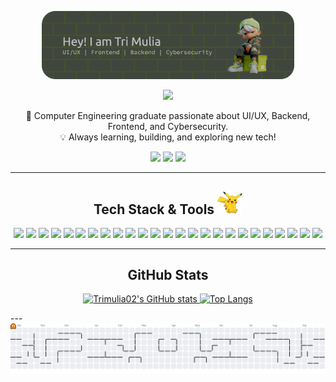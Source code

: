 



<!-- ===================== BANNER UTAMA (Opsional) ===================== -->
<p align="center"><img src="img/github-header-banner.png" width="80%"></p>




<!-- ===================== ANIMASI TEKS BERJALAN ===================== -->
<p align="center">
  <img src="https://readme-typing-svg.herokuapp.com/?lines=UI%2FUX+%26+Frontend+Engineer;Python+%7C+JavaScript+Enthusiast;Blockchain+%26+Cybersecurity+Researcher;Selalu+Belajar+Hal+Baru!&center=true&width=420&height=45">

</p>

<!-- ===================== RINGKASAN SINGKAT ===================== -->
<p align="center">
  🚀 Computer Engineering graduate passionate about UI/UX, Backend, Frontend, and Cybersecurity. <br>
  💡 Always learning, building, and exploring new tech!
</p>




<!-- ===================== KONTAK & SOSIAL MEDIA ===================== -->
<p align="center">
  <a href="mailto:trimulia002@gmail.com"><img src="https://img.shields.io/badge/email-EA4335?style=for-the-badge&logo=gmail&logoColor=white"/></a>
  <a href="https://linkedin.com/in/tri-mulia/"><img src="https://img.shields.io/badge/LinkedIn-0A66C2?style=for-the-badge&logo=linkedin&logoColor=white"/></a>
  <a href="https://www.instagram.com/trimuliab"><img src="https://img.shields.io/badge/Instagram-E4405F?style=for-the-badge&logo=instagram&logoColor=white"/></a>
</p>

---


<!-- ===================== SKILL & TOOLS ===================== -->
<h2 align="center">Tech Stack & Tools <img src="img/waving-pokemon.gif" width="40px"></h2>
<p align="center">
  <!-- Programming Languages -->
  <img src="https://img.shields.io/badge/Python-3776AB?style=for-the-badge&logo=python&logoColor=white"/>
  <img src="https://img.shields.io/badge/JavaScript-F7DF1E?style=for-the-badge&logo=javascript&logoColor=black"/>
  <img src="https://img.shields.io/badge/Kotlin-0095D5?style=for-the-badge&logo=kotlin&logoColor=white"/>
  <img src="https://img.shields.io/badge/HTML5-E34F26?style=for-the-badge&logo=html5&logoColor=white"/>
  <img src="https://img.shields.io/badge/CSS3-1572B6?style=for-the-badge&logo=css3&logoColor=white"/>
  <img src="https://img.shields.io/badge/MySQL-4479A1?style=for-the-badge&logo=mysql&logoColor=white"/>
  <!-- Web & App Frameworks -->
  <img src="https://img.shields.io/badge/Node.js-339933?style=for-the-badge&logo=nodedotjs&logoColor=white"/>
  <img src="https://img.shields.io/badge/WordPress-21759B?style=for-the-badge&logo=wordpress&logoColor=white"/>
  <!-- Design & Productivity -->
  <img src="https://img.shields.io/badge/Figma-F24E1E?style=for-the-badge&logo=figma&logoColor=white"/>
  <img src="https://img.shields.io/badge/Canva-00C4CC?style=for-the-badge&logo=canva&logoColor=white"/>
  <!-- DevOps & Cloud -->
  <img src="https://img.shields.io/badge/Docker-2496ED?style=for-the-badge&logo=docker&logoColor=white"/>
  <img src="https://img.shields.io/badge/Vercel-000000?style=for-the-badge&logo=vercel&logoColor=white"/>
  <img src="https://img.shields.io/badge/AWS-232F3E?style=for-the-badge&logo=amazonaws&logoColor=white"/>
  <img src="https://img.shields.io/badge/Google%20Colab-F9AB00?style=for-the-badge&logo=googlecolab&logoColor=white"/>
  <!-- Security & Pentest -->
  <img src="https://img.shields.io/badge/OWASP-000000?style=for-the-badge&logo=owasp&logoColor=white"/>
  <img src="https://img.shields.io/badge/Nmap-4682B4?style=for-the-badge&logo=nmap&logoColor=white"/>
  <img src="https://img.shields.io/badge/Kali%20Linux-557C94?style=for-the-badge&logo=kalilinux&logoColor=white"/>
  <img src="https://img.shields.io/badge/Wireshark-1679A7?style=for-the-badge&logo=wireshark&logoColor=white"/>
  <img src="https://img.shields.io/badge/John%20the%20Ripper-000000?style=for-the-badge&logoColor=white"/>
  <img src="https://img.shields.io/badge/Hydra-222222?style=for-the-badge&logoColor=white"/>
  <img src="https://img.shields.io/badge/Aircrack--ng-FF6600?style=for-the-badge&logoColor=white"/>
  <!-- Others -->
  <img src="https://img.shields.io/badge/PyQt5-41CD52?style=for-the-badge&logo=qt&logoColor=white"/>
  <img src="https://img.shields.io/badge/ReportLab-FF6F00?style=for-the-badge&logo=adobeacrobatreader&logoColor=white"/>
  <img src="https://img.shields.io/badge/Git-F05032?style=for-the-badge&logo=git&logoColor=white"/>
  <img src="https://img.shields.io/badge/Linux-FCC624?style=for-the-badge&logo=linux&logoColor=black"/>
</p>

---

<!-- ===================== GITHUB STATS ===================== -->
<h2 align="center">GitHub Stats</h2>
<p align="center">
  <a href="https://github.com/anuraghazra/github-readme-stats">
    <img src="https://github-readme-stats.vercel.app/api?username=Trimulia02&show_icons=true&theme=radical" alt="Trimulia02's GitHub stats"/>
  </a>
  <a href="https://github.com/anuraghazra/github-readme-stats">
    <img src="https://github-readme-stats.vercel.app/api/top-langs/?username=Trimulia02&layout=compact&theme=radical" alt="Top Langs"/>
  </a>
</p>
---
<picture>
  <source media="(prefers-color-scheme: dark)" srcset="https://raw.githubusercontent.com/Trimulia02/Trimulia02/output/pacman-contribution-graph-dark.svg">
  <source media="(prefers-color-scheme: light)" srcset="https://raw.githubusercontent.com/Trimulia02/Trimulia02/output/pacman-contribution-graph.svg">
  <img alt="pacman contribution graph" src="https://raw.githubusercontent.com/Trimulia02/Trimulia02/output/pacman-contribution-graph.svg">
</picture>

